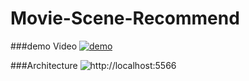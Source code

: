 # Movie-Scene-Recommend

###demo Video
[![demo](https://img.youtube.com/vi/cs7U9zyJlho/0.jpg)](https://www.youtube.com/watch?v=cs7U9zyJlho)

###Architecture
![http://localhost:5566](https://github.com/micklinISgood/Movie-Scene-Recommend/blob/master/arch/CloudFinalArch3.png)
